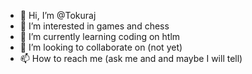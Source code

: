 - 👋 Hi, I’m @Tokuraj
- 👀 I’m interested in games and chess
- 🌱 I’m currently learning coding on htlm
- 💞️ I’m looking to collaborate on (not yet)
- 📫 How to reach me (ask me and and maybe I will tell)

<!---
Tokuraj/Tokuraj is a ✨ special ✨ repository because its `README.md` (this file) appears on your GitHub profile.
You can click the Preview link to take a look at your changes.
--->
